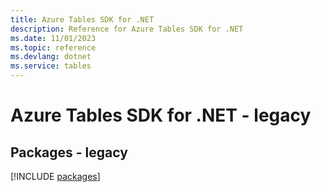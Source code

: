 ```yaml
---
title: Azure Tables SDK for .NET
description: Reference for Azure Tables SDK for .NET
ms.date: 11/01/2023
ms.topic: reference
ms.devlang: dotnet
ms.service: tables
---
```

# Azure Tables SDK for .NET - legacy
## Packages - legacy
[!INCLUDE [packages](tables-index.md)]